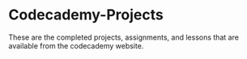 Codecademy-Projects
===================

These are the completed projects, assignments, and lessons that are available from the codecademy website.
